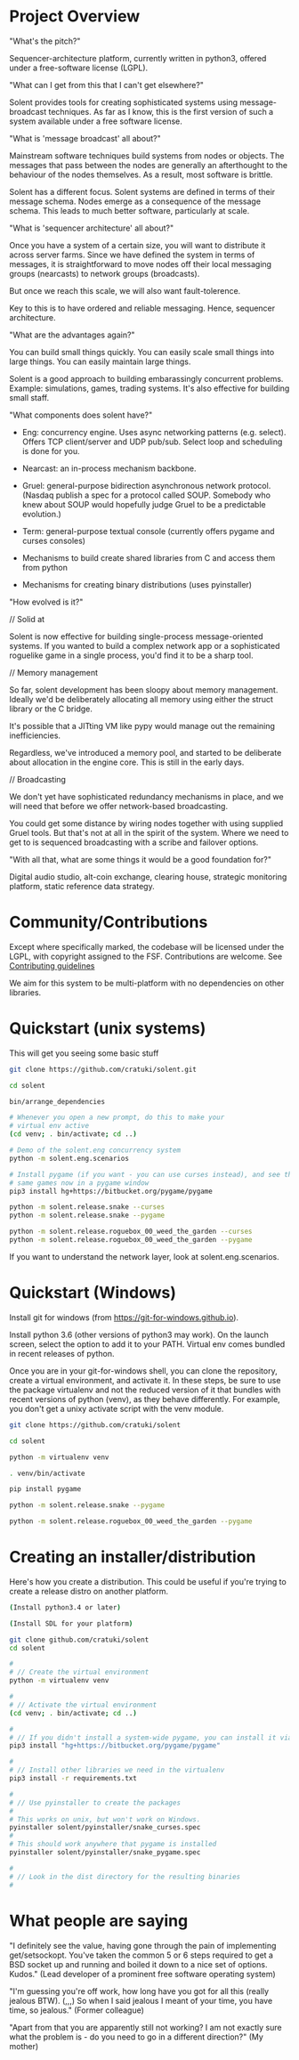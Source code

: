 # Project Overview

"What's the pitch?"

Sequencer-architecture platform, currently written in python3, offered under a
free-software license (LGPL).

"What can I get from this that I can't get elsewhere?"

Solent provides tools for creating sophisticated systems using
message-broadcast techniques. As far as I know, this is the first version of
such a system available under a free software license.

"What is 'message broadcast' all about?"

Mainstream software techniques build systems from nodes or objects. The
messages that pass between the nodes are generally an afterthought to the
behaviour of the nodes themselves. As a result, most software is brittle.

Solent has a different focus. Solent systems are defined in terms of their
message schema. Nodes emerge as a consequence of the message schema. This
leads to much better software, particularly at scale.

"What is 'sequencer architecture' all about?"

Once you have a system of a certain size, you will want to distribute it
across server farms. Since we have defined the system in terms of messages, it
is straightforward to move nodes off their local messaging groups (nearcasts)
to network groups (broadcasts).

But once we reach this scale, we will also want fault-tolerence.

Key to this is to have ordered and reliable messaging. Hence, sequencer
architecture.

"What are the advantages again?"

You can build small things quickly. You can easily scale small things into
large things. You can easily maintain large things.

Solent is a good approach to building embarassingly concurrent problems.
Example: simulations, games, trading systems. It's also effective for building
small staff.

"What components does solent have?"

* Eng: concurrency engine. Uses async networking patterns (e.g. select). Offers TCP client/server and UDP pub/sub. Select loop and scheduling is done for you.

* Nearcast: an in-process mechanism backbone.

* Gruel: general-purpose bidirection asynchronous network protocol. (Nasdaq publish a spec for a protocol called SOUP. Somebody who knew about SOUP would hopefully judge Gruel to be a predictable evolution.)

* Term: general-purpose textual console (currently offers pygame and curses consoles)

* Mechanisms to build create shared libraries from C and access them from python

* Mechanisms for creating binary distributions (uses pyinstaller)

"How evolved is it?"

// Solid at

Solent is now effective for building single-process message-oriented systems.
If you wanted to build a complex network app or a sophisticated roguelike game
in a single process, you'd find it to be a sharp tool.

// Memory management

So far, solent development has been sloopy about memory management. Ideally
we'd be deliberately allocating all memory using either the struct library
or the C bridge.

It's possible that a JITting VM like pypy would manage out the remaining
inefficiencies.

Regardless, we've introduced a memory pool, and started to be deliberate about
allocation in the engine core. This is still in the early days.

// Broadcasting

We don't yet have sophisticated redundancy mechanisms in place, and we will
need that before we offer network-based broadcasting.

You could get some distance by wiring nodes together with using supplied Gruel
tools. But that's not at all in the spirit of the system. Where we need to get
to is sequenced broadcasting with a scribe and failover options.

"With all that, what are some things it would be a good foundation for?"

Digital audio studio, alt-coin exchange, clearing house, strategic monitoring
platform, static reference data strategy.


# Community/Contributions

Except where specifically marked, the codebase will be licensed under the
LGPL, with copyright assigned to the FSF. Contributions are welcome. See
[Contributing guidelines](CONTRIBUTING.md)

We aim for this system to be multi-platform with no dependencies on other
libraries.


# Quickstart (unix systems)

This will get you seeing some basic stuff

```bash
git clone https://github.com/cratuki/solent.git

cd solent

bin/arrange_dependencies

# Whenever you open a new prompt, do this to make your
# virtual env active
(cd venv; . bin/activate; cd ..)

# Demo of the solent.eng concurrency system
python -m solent.eng.scenarios

# Install pygame (if you want - you can use curses instead), and see those
# same games now in a pygame window
pip3 install hg+https://bitbucket.org/pygame/pygame

python -m solent.release.snake --curses
python -m solent.release.snake --pygame

python -m solent.release.roguebox_00_weed_the_garden --curses
python -m solent.release.roguebox_00_weed_the_garden --pygame
```

If you want to understand the network layer, look at solent.eng.scenarios.


# Quickstart (Windows)

Install git for windows (from https://git-for-windows.github.io).

Install python 3.6 (other versions of python3 may work). On the launch screen,
select the option to add it to your PATH. Virtual env comes bundled in recent
releases of python.

Once you are in your git-for-windows shell, you can clone the repository,
create a virtual environment, and activate it. In these steps, be sure to use
the package virtualenv and not the reduced version of it that bundles with
recent versions of python (venv), as they behave differently. For example, you
don't get a unixy activate script with the venv module.

```bash
git clone https://github.com/cratuki/solent

cd solent

python -m virtualenv venv

. venv/bin/activate

pip install pygame

python -m solent.release.snake --pygame

python -m solent.release.roguebox_00_weed_the_garden --pygame
```

# Creating an installer/distribution

Here's how you create a distribution. This could be useful if you're trying to
create a release distro on another platform.

```bash
(Install python3.4 or later)

(Install SDL for your platform)

git clone github.com/cratuki/solent
cd solent

#
# // Create the virtual environment
python -m virtualenv venv

#
# // Activate the virtual environment
(cd venv; . bin/activate; cd ..)

#
# // If you didn't install a system-wide pygame, you can install it via pip.
pip3 install "hg+https://bitbucket.org/pygame/pygame"

#
# // Install other libraries we need in the virtualenv
pip3 install -r requirements.txt

#
# // Use pyinstaller to create the packages
#
# This works on unix, but won't work on Windows.
pyinstaller solent/pyinstaller/snake_curses.spec
#
# This should work anywhere that pygame is installed
pyinstaller solent/pyinstaller/snake_pygame.spec

#
# // Look in the dist directory for the resulting binaries
#
```

# What people are saying

"I definitely see the value, having gone through the pain of implementing
get/setsockopt. You've taken the common 5 or 6 steps required to get a BSD
socket up and running and boiled it down to a nice set of options. Kudos."
(Lead developer of a prominent free software operating system)

"I'm guessing you're off work, how long have you got for all this (really
jealous BTW). (,,,) So when I said jealous I meant of your time, you have
time, so jealous." (Former colleague)

"Apart from that you are apparently still not working? I am not exactly sure
what the problem is - do you need to go in a different direction?" (My mother)


